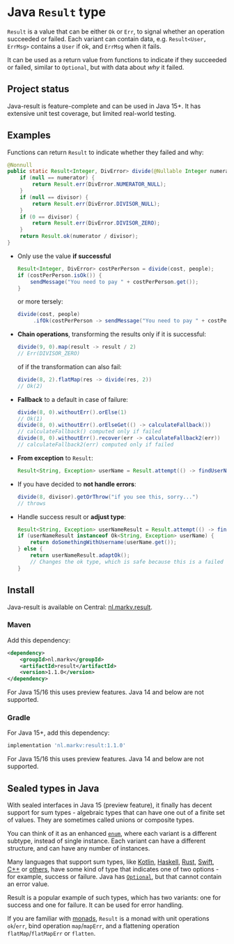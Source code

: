 
# Java `Result` type

`Result` is a value that can be either `Ok` or `Err`, to signal whether an operation succeeded or failed. Each variant can contain data, e.g. `Result<User, ErrMsg>` contains a `User` if ok, and `ErrMsg` when it fails.

It can be used as a return value from functions to indicate if they succeeded or failed, similar to `Optional`, but with data about _why_ it failed.

## Project status

Java-result is feature-complete and can be used in Java 15+. It has extensive unit test coverage, but limited real-world testing.

## Examples

Functions can return `Result` to indicate whether they failed and why:

```java
@Nonnull
public static Result<Integer, DivError> divide(@Nullable Integer numerator, @Nullable Integer divisor) {
    if (null == numerator) {
        return Result.err(DivError.NUMERATOR_NULL);
    }
    if (null == divisor) {
        return Result.err(DivError.DIVISOR_NULL);
    }
    if (0 == divisor) {
        return Result.err(DivError.DIVISOR_ZERO);
    }
    return Result.ok(numerator / divisor);
}
```

* Only use the value **if successful**
  
   ```java
   Result<Integer, DivError> costPerPerson = divide(cost, people);
   if (costPerPerson.isOk()) {
       sendMessage("You need to pay " + costPerPerson.get());
   }
   ```

   or more tersely:

   ```java
   divide(cost, people)
        .ifOk(costPerPerson -> sendMessage("You need to pay " + costPerPerson));
   ```

* **Chain operations**, transforming the results only if it is successful:

   ```java
   divide(9, 0).map(result -> result / 2)
   // Err(DIVISOR_ZERO)
   ```
   
   of if the transformation can also fail:

   ```java
   divide(8, 2).flatMap(res -> divide(res, 2))
   // Ok(2)
   ```

* **Fallback** to a default in case of failure:

   ```java
   divide(8, 0).withoutErr().orElse(1)
   // Ok(1)
   divide(8, 0).withoutErr().orElseGet(() -> calculateFallback())
   // calculateFallback() computed only if failed
   divide(8, 0).withoutErr().recover(err -> calculateFallback2(err))
   // calculateFallback2(err) computed only if failed
   ```

* **From exception** to `Result`:

   ```java
   Result<String, Exception> userName = Result.attempt(() -> findUserName());
   ```

* If you have decided to **not handle errors**:

   ```java
   divide(8, divisor).getOrThrow("if you see this, sorry...")
   // throws
   ```
  
* Handle success result or **adjust type**:

   ```java
   Result<String, Exception> userNameResult = Result.attempt(() -> findUserName());
   if (userNameResult instanceof Ok<String, Exception> userName) {
       return doSomethingWithUsername(userName.get());
   } else {
       return userNameResult.adaptOk();
       // Changes the ok type, which is safe because this is a failed Tesult
   }
   ```



## Install

Java-result is available on Central: [nl.markv.result](https://search.maven.org/artifact/nl.markv/result).

### Maven

Add this dependency:

```xml
<dependency>
    <groupId>nl.markv</groupId>
    <artifactId>result</artifactId>
    <version>1.1.0</version>
</dependency>
```

For Java 15/16 this uses preview features. Java 14 and below are not supported.

### Gradle

For Java 15+, add this dependency:

```groovy
implementation 'nl.markv:result:1.1.0'
```

For Java 15/16 this uses preview features. Java 14 and below are not supported.

## Sealed types in Java

With sealed interfaces in Java 15 (preview feature), it finally has decent support for sum types - algebraic types that can have one out of a finite set of values. They are sometimes called unions or composite types.

You can think of it as an enhanced [`enum`](https://docs.oracle.com/en/java/javase/13/language/switch-expressions.html), where each variant is a different subtype, instead of single instance. Each variant can have a different structure, and can have any number of instances.

Many languages that support sum types, like [Kotlin](https://kotlinlang.org/api/latest/jvm/stdlib/kotlin/-result/), [Haskell](https://hackage.haskell.org/package/base-4.14.1.0/docs/Data-Either.html), [Rust](https://doc.rust-lang.org/std/result/), [Swift](https://www.swiftbysundell.com/articles/the-power-of-result-types-in-swift/), [C++](https://bell0bytes.eu/expected/) or [others](https://en.wikipedia.org/wiki/Result_type), have some kind of type that indicates one of two options - for example, success or failure.  Java has [`Optional`](https://docs.oracle.com/javase/8/docs/api/java/util/Optional.html), but that cannot contain an error value.

Result is a popular example of such types, which has two variants: one for success and one for failure. It can be used for error handling.

If you are familiar with [monads](https://adambennett.dev/2020/05/the-result-monad/), `Result` is a monad with unit operations `ok`/`err`, bind operation `map`/`mapErr`, and a flattening operation `flatMap`/`flatMapErr` or `flatten`. 
